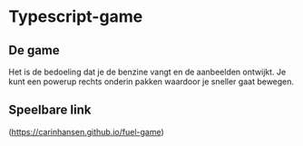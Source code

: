 # Typescript-game

## De game

Het is de bedoeling dat je de benzine vangt en de aanbeelden ontwijkt. Je kunt een powerup rechts onderin pakken waardoor je sneller gaat bewegen.

## Speelbare link

(https://carinhansen.github.io/fuel-game)
